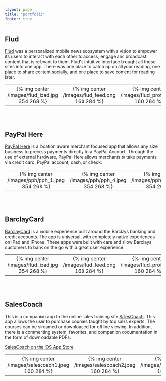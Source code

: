 ```yaml
---
layout: page
title: "portfolio"
footer: true
---
```



## Flud

[Flud](http://theflud.tumblr.com/) was a personalized mobile news ecosystem with a vision to empower its users to interact with each other to access, engage and broadcast content that is relevant to them. Flud's intuitive interface brought all those sites into one app. There was one place to catch up on all your reading, one place to share content socially, and one place to save content for reading later.

| | | |
| :---: | :---: | :---: |
| {% img center /images/flud_ipad.jpg 354 268 %}  | {% img center /images/flud_feed.png 160 284 %}  | {% img center /images/flud_profile.png 160 284 %} 

<br />
<br />

## PayPal Here
[PayPal Here](https://itunes.apple.com/us/app/paypal-here-for-ipad-get-paid/id607485062?mt=8) is a location aware merchant focused app that allows any size business to precess payments directly to a PayPal Account. Through the use of external hardware, PayPal Here allows merchants to take payments via credit card, PayPal account, cash, or check.

| | | |
| :---: | :---: | :---: |
| {% img center /images/pph/pph_1.jpeg 354 268 %}  | {% img center /images/pph/pph_4.jpeg 354 268 %}  | {% img center /images/pph/pph_5.jpeg 354 268 %} 

<br />
<br />

## BarclayCard
[BarclayCard](https://itunes.apple.com/us/app/barclaycard/id425199399?mt=8) is a mobile experience built around the Barclays banking and credit accounts. The app is universal, with completely native experiences on iPad and iPhone. These apps were built with care and allow Barclays customers to bank on the go with a great user experience.

| | | |
| :---: | :---: | :---: |
| {% img center /images/flud_ipad.jpg 354 268 %}  | {% img center /images/flud_feed.png 160 284 %}  | {% img center /images/flud_profile.png 160 284 %} 

<br />
<br />

## SalesCoach

This is a companion app to the online sales training site [SalesCoach](http://www.salescoach.com/). This app allows the user to purchase courses taught by top sales experts. The courses can be streamed or downloaded for offline viewing. In addition, there is a commenting system, favorites, and companion documentation in the form of downloadable PDFs.

[SalesCoach on the iOS App Store](https://itunes.apple.com/us/app/salescoach/id694932544?mt=8)

| | | | |
| :---: | :---: | :---: | :---: |
| {% img center /images/salescoach1.jpeg 160 284 %}  | {% img center /images/salescoach2.jpeg 160 284 %}  | {% img center /images/salescoach3.jpeg 160 284 %}  | {% img center /images/salescoach4.jpeg 160 284 %}

